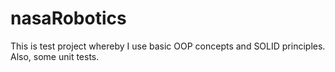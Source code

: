# nasaRobotics

This is test project whereby I use basic OOP concepts and SOLID principles. Also, some unit tests.
